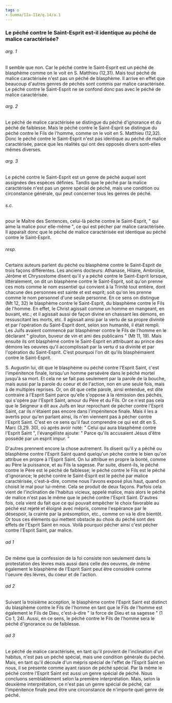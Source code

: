 ```yaml
---
tags : 
- Summa/IIa-IIæ/q.14/a.1
---
```


### Le péché contre le Saint-Esprit est-il identique au péché de malice caractérisée?

###### arg. 1
Il semble que non. Car le péché contre le Saint-Esprit est un péché de blasphème comme on le voit en S. Matthieu (12,31). Mais tout péché de malice caractérisée n'est pas un péché de blasphème. Il arrive en effet que beaucoup d'autres genres de péchés sont commis par malice caractérisée. Le péché contre le Saint-Esprit ne se confond donc pas avec le péché de malice caractérisée. 

###### arg. 2
Le péché de malice caractérisée se distingue du péché d'ignorance et du péché de faiblesse. Mais le péché contre le Saint-Esprit se distingue du péché contre le Fils de l'homme, comme on le voit en S. Matthieu (12,32). Donc le péché contre le Saint-Esprit n'est pas identique au péché de malice caractérisée, parce que les réalités qui ont des opposés divers sont-elles mêmes diverses. 

###### arg. 3
Le péché contre le Saint-Esprit est un genre de péché auquel sont assignées des espèces définies. Tandis que le péché par la malice caractérisée n'est pas un genre spécial de péché, mais une condition ou circonstance générale, qui peut concerner tous les genres de péché. 

###### s.c.
pour le Maître des Sentences, celui-là pèche contre le Saint-Esprit, " qui aime la malice pour elle-même ", ce qui est pécher par malice caractérisée. Il apparaît donc que le péché de malice caractérisée est identique au péché contre le Saint-Esprit. 

###### resp.
Certains auteurs parlent du péché ou blasphème contre le Saint-Esprit de trois façons différentes. Les anciens docteurs: Athanase, Hilaire, Ambroise, Jérôme et Chrysostome disent qu'il y a péché contre le Saint-Esprit lorsque, littéralement, on dit un blasphème contre le Saint-Esprit, soit qu'on prenne ces mots comme le nom essentiel qui convient à la Trinité tout entière, dont chacune des personnes est sainte et est esprit; soit qu'on les prenne comme le nom personnel d'une seule personne. En ce sens on distingue (Mt 12, 32) le blasphème contre le Saint-Esprit, du blasphème contre le Fils de l'homme. En effet, le Christ agissait comme un homme en mangeant, en buvant, etc.; et il agissait aussi de façon divine en chassant les démons, en ressuscitant les morts, etc. Il agissait ainsi par la vertu de sa propre divinité et par l'opération du Saint-Esprit dont, selon son humanité, il était rempli. Les Juifs avaient commencé par blasphémer contre le Fils de l'homme en le déclarant " glouton, buveur de vin et ami des publicains " (Mt 11, 19). Mais ensuite ils ont blasphémé contre le Saint-Esprit en attribuant au prince des démons les oeuvres qu'il accomplissait par la vertu d sa divinité et par l'opération du Saint-Esprit. C’est pourquoi l'on dit qu'ils blasphémaient contre le Saint-Esprit. 

S. Augustin lui, dit que le blasphème ou péché contre l'Esprit Saint, c'est l'impénitence finale, lorsqu'un homme persévère dans le péché mortel jusqu'à sa mort. Et cela ne se fait pas seulement par la parole de la bouche, mais aussi par la parole du coeur et de l'action, non en une seule fois, mais à de multiples reprises. Or, on dit que cette parole, ainsi entendue, est dite contraire à l'Esprit Saint parce qu'elle s'oppose à la rémission des péchés, qui s'opère par l'Esprit Saint, amour du Père et du Fils. Or ce n'est pas cela que le Seigneur a dit aux Juifs en leur reprochant de pécher contre l'Esprit Saint, car ils n'étaient pas encore dans l'impénitence finale. Mais il les a avertis pour qu'en parlant ainsi, ils n'en viennent pas à pécher contre l'Esprit Saint. C'est en ce sens qu'il faut comprendre ce qui est dit en S. Marc (3,29. 30), où après avoir noté: " Celui qui aura blasphémé contre l'Esprit Saint ", l'évangéliste ajoute: " Parce qu'ils accusaient Jésus d'être possédé par un esprit impur. " 

D'autres prennent encore la chose autrement. Ils disent qu'il y a péché ou blasphème contre l'Esprit Saint quand quelqu'un pèche contre le bien qu'on attribue en propre à l'Esprit Saint. On lui attribue en propre la bonté, comme au Père la puissance, et au Fils la sagesse. Par suite, disent-ils, le péché contre le Père est le péché de faiblesse; le péché contre le Fils est le péché d'ignorance; le péché contre le Saint-Esprit est le péché par malice caractérisée, c'est-à-dire, comme nous l'avons exposé plus haut, quand on choisit le mal pour lui-même. Cela se produit de deux façons. Parfois cela vient de l'inclination de l'habitus vicieux, appelé malice, mais alors le péché de malice n'est pas le même que le péché contre l'Esprit Saint. D'autres fois, cela vient du fait que ce qui pouvait empêcher le choix favorable au péché est rejeté et éloigné avec mépris, comme l'espérance par le désespoir, la crainte par la présomption, etc., comme on va le dire bientôt. Or tous ces éléments qui mettent obstacle au choix du péché sont des effets de l'Esprit Saint en nous. Voilà pourquoi pécher ainsi c'est pécher contre l'Esprit Saint, par malice. 

###### ad 1
De même que la confession de la foi consiste non seulement dans la protestation des lèvres mais aussi dans celle des oeuvres, de même également le blasphème de l'Esprit Saint peut être considéré comme l'oeuvre des lèvres, du coeur et de l'action. 

###### ad 2
Suivant la troisième acception, le blasphème contre l'Esprit Saint est distinct du blasphème contre le Fils de l'homme en tant que le Fils de l'homme est également le Fils de Dieu, c'est-à-dire " la force de Dieu et sa sagesse " (1 Co 1, 24). Aussi, en ce sens, le péché contre le Fils de l'homme sera le péché d'ignorance ou de faiblesse. 

###### ad 3
Le péché de malice caractérisée, en tant qu'il provient de l'inclination d'un habitus, n'est pas un péché spécial, mais une condition générale du péché. Mais, en tant qu'il découle d'un mépris spécial de l'effet de l'Esprit Saint en nous, il se présente comme ayant raison de péché spécial. Par là même le péché contre l'Esprit Saint est aussi un genre spécial de péché. Nous concluons semblablement selon la première interprétation. Mais, selon la deuxième interprétation, ce n'est pas un genre spécial de péché, car l'impénitence finale peut être une circonstance de n'importe quel genre de péché. 

